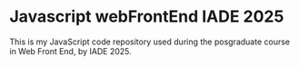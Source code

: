 # Javascript webFrontEnd IADE 2025
This is my JavaScript code repository used during the posgraduate course in Web Front End, by IADE 2025. 
